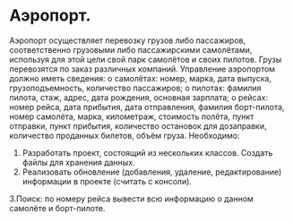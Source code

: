 # Аэропорт.
Аэропорт осуществляет перевозку грузов либо пассажиров, соответственно грузовыми либо пассажирскими самолётами, используя для этой цели свой парк самолётов и своих пилотов. Грузы перевозятся по заказ различных компаний.
Управление аэропортом должно иметь сведения:
о самолётах: номер, марка, дата выпуска, грузоподъемность, количество пассажиров;
о пилотах: фамилия пилота, стаж, адрес, дата рождения, основная зарплата;
о рейсах: номер рейса, дата прибытия, дата отправления, фамилия борт-пилота, номер самолёта, марка, километраж, стоимость полёта, пункт отправки, пункт  прибытия, количество остановок для дозаправки, количество проданных билетов, объём груза.
Необходимо:
1. Разработать проект, состоящий из нескольких классов. Создать файлы для хранения данных.
2. Реализовать обновление (добавления, удаление, редактирование) информации в проекте (считать с консоли). 

3.Поиск: по номеру рейса вывести всю информацию о данном самолёте и борт-пилоте.
